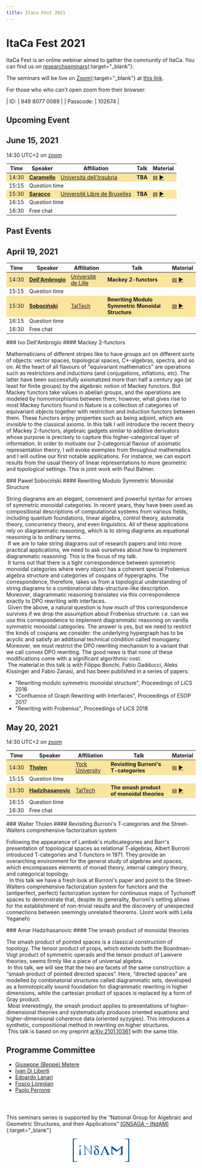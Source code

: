 ```yaml
---
title: Itaca Fest 2021
---
```


# ItaCa Fest 2021

ItaCa Fest is an online webinar aimed to gather the community of ItaCa. You can find us on [researchseminars](https://researchseminars.org/seminar/itaca){:target="_blank"}.

The seminars will be live on [Zoom](https://zoom.us){:target="_blank"} at <a href="https://zoom.us/j/94880770089?pwd=clgxK2VkVEE5Ymw5ME1QWktiWExUZz09">this link</a>.

For those who who can't open zoom from their browser:

| ID: | 948 8077 0089 |
| Passcode: | 102674 |

## Upcoming Event

## June 15, 2021

14:30 UTC+2 on <a href="https://zoom.us/j/94880770089?pwd=clgxK2VkVEE5Ymw5ME1QWktiWExUZz09">zoom</a>

<a name="fest4"></a>
<center>
<table>
  <thead>
    <tr>
      <th>Time</th>
      <th>Speaker</th>
      <th>Affiliation</th>
      <th>Talk</th>
      <th>Material</th>
    </tr>
  </thead>
  <tbody>
    <tr style="background-color:#fbe49d	">
      <td>14:30</td>
      <td><a href="https://www.oliviacaramello.com" target="_blank"><strong>Caramello</strong></a></td>
      <td><a href="http://www4.uninsubria.it/on-line/home/articolo10327.html" target="_blank">Università dell'Insubria</a></td>
      <td><b>TBA</b></td>
      <td><a href="">▤</a> <a href="" target="_blank">▶</a></td>
    </tr>
    <tr>
      <td>15:15</td>
      <td colspan="4">Question time </td>
    </tr>
    <tr style="background-color:#fbe49d">
      <td>15:30</td>
      <td><a href="http://homepages.ulb.ac.be/~psaracco/" target="_blank"><strong>Saracco</strong></a></td>
      <td><a href="https://www.ulb.be" target="_blank">Université Libre de Bruxelles</a></td>
      <td><b>TBA</b></td>
      <td><a href="">▤</a> <a href="" target="_blank">▶</a></td>
    </tr>
    <tr>
      <td>16:15</td>
      <td colspan="4">Question time </td>
    </tr>
    <tr>
      <td>16:30</td>
      <td colspan="4">Free chat </td>
    </tr>
  </tbody>
</table>
</center>


## Past Events
## April 19, 2021

<a name="fest4"></a>
<center>
<table>
  <thead>
    <tr>
      <th>Time</th>
      <th>Speaker</th>
      <th>Affiliation</th>
      <th>Talk</th>
      <th>Material</th>
    </tr>
  </thead>
  <tbody>
    <tr style="background-color:#fbe49d	">
      <td>14:30</td>
      <td><a href="https://math.univ-lille1.fr/~dellambr/" target="_blank"><strong>Dell'Ambrogio</strong></a></td>
      <td><a href="http://math.univ-lille1.fr/d7/" target="_blank">Université de Lille</a></td>
      <td><b>Mackey 2-functors</b></td>
      <td><a href="#ivo-abs">▤</a> <a href="https://www.youtube.com/watch?v=SYzOuo4foKI" target="_blank">▶</a></td>
    </tr>
    <tr>
      <td>15:15</td>
      <td colspan="4">Question time </td>
    </tr>
    <tr style="background-color:#fbe49d">
      <td>15:30</td>
      <td><a href="https://www.ioc.ee/~pawel/" target="_blank"><strong>Sobociński</strong></a></td>
      <td><a href="https://www.taltech.ee" target="_blank">TalTech</a></td>
      <td><b>Rewriting Modulo Symmetric Monoidal Structure</b></td>
      <td><a href="#sobocinski-abs">▤</a> <a href="https://www.youtube.com/watch?v=8efqMwMvGSQ" target="_blank">▶</a></td>
    </tr>
    <tr>
      <td>16:15</td>
      <td colspan="4">Question time </td>
    </tr>
    <tr>
      <td>16:30</td>
      <td colspan="4">Free chat </td>
    </tr>
  </tbody>
</table>
</center>

<div id="ivo-abs"></div>
### Ivo Dell'Ambrogio
#### Mackey 2-functors

Mathematicians of different stripes like to have groups act on different sorts of objects: vector spaces, topological spaces, C*-algebras, spectra, and so on. At the heart of all flavours of "equivariant mathematics" are operations such as restrictions and inductions (and conjugations, inflations, etc). The latter have been successfully axiomatized more than half a century ago (at least for finite groups) by the algebraic notion of Mackey functors. But Mackey functors take values in abelian groups, and the operations are modeled by homomorphisms between them; however, what gives rise to most Mackey functors found in Nature is a collection of categories of equivariant objects together with restriction and induction functors between them. These functors enjoy properties such as being adjoint, which are invisible to the classical axioms. In this talk I will introduce the recent theory of Mackey 2-functors, algebraic gadgets similar to additive derivators whose purpose is precisely to capture this higher-categorical layer of information. In order to motivate our 2-categorical flavour of axiomatic representation theory, I will evoke exemples from throughout mathematics and I will outline our first notable applications. For instance, we can export results from the usual theory of linear representations to more geometric and topological settings. This is joint work with Paul Balmer.

<div id="sobocinski-abs"></div>
### Paweł Sobociński
#### Rewriting Modulo Symmetric Monoidal Structure

String diagrams are an elegant, convenient and powerful syntax for arrows of symmetric monoidal categories. In recent years, they have been used as compositional descriptions of computational systems from various fields, including quantum foundations, linear algebra, control theory, automata theory, concurrency theory, and even linguistics. All of these applications rely on diagrammatic reasoning, which is to string diagrams as equational reasoning is to ordinary terms.<br>
&nbsp;If we are to take string diagrams out of research papers and into more practical applications, we need to ask ourselves about how to implement diagrammatic reasoning. This is the focus of my talk.<br>
&nbsp;It turns out that there is a tight correspondence between symmetric monoidal categories where every object has a coherent special Frobenius algebra structure and categories of cospans of hypergraphs. The correspondence, therefore, takes us from a topological understanding of string diagrams to a combinatorial data-structure-like description. Moreover, diagrammatic reasoning translates via this correspondence exactly to DPO rewriting with interfaces.<br>
&nbsp;Given the above, a natural question is how much of this correspondence survives if we drop the assumption about Frobenius structure: i.e. can we use this correspondence to implement diagrammatic reasoning on vanilla symmetric monoidal categories. The answer is yes, but we need to restrict the kinds of cospans we consider: the underlying hypergraph has to be acyclic and satisfy an additional technical condition called monogamy. Moreover, we must restrict the DPO rewriting mechanism to a variant that we call convex DPO rewriting. The good news is that none of these modifications come with a significant algorithmic cost.<br>
&nbsp;The material in this talk is with Filippo Bonchi, Fabio Gadducci, Aleks Kissinger and Fabio Zanasi, and has been published in a series of papers:
- "Rewriting modulo symmetric monoidal structure", Proceedings of LiCS 2016
- "Confluence of Graph Rewriting with Interfaces", Proceedings of ESOP 2017
- "Rewriting with Frobenius", Proceedings of LiCS 2018

## May 20, 2021

14:30 UTC+2 on <a href="https://zoom.us/j/94880770089?pwd=clgxK2VkVEE5Ymw5ME1QWktiWExUZz09">zoom</a>

<a name="fest4"></a>
<center>
<table>
  <thead>
    <tr>
      <th>Time</th>
      <th>Speaker</th>
      <th>Affiliation</th>
      <th>Talk</th>
      <th>Material</th>
    </tr>
  </thead>
  <tbody>
    <tr style="background-color:#fbe49d	">
      <td>14:30</td>
      <td><a href="http://www.math.yorku.ca/~tholen/" target="_blank"><strong>Tholen</strong></a></td>
      <td><a href="https://www.yorku.ca" target="_blank">York University</a></td>
      <td><b>Revisiting Burroni's T-categories</b></td>
      <td><a href="#tholen-abs">▤</a> <a href="https://youtu.be/dIoHjt4D_KQ" target="_blank">▶</a></td>
    </tr>
    <tr>
      <td>15:15</td>
      <td colspan="4">Question time </td>
    </tr>
    <tr style="background-color:#fbe49d">
      <td>15:30</td>
      <td><a href="https://ioc.ee/~amar/" target="_blank"><strong>Hadzihasanovic</strong></a></td>
      <td><a href="https://www.taltech.ee" target="_blank">TalTech</a></td>
      <td><b>The smash product of monoidal theories</b></td>
      <td><a href="#amar-abs">▤</a> <a href="https://youtu.be/wQ-LDvYagU8" target="_blank">▶</a></td>
    </tr>
    <tr>
      <td>16:15</td>
      <td colspan="4">Question time </td>
    </tr>
    <tr>
      <td>16:30</td>
      <td colspan="4">Free chat </td>
    </tr>
  </tbody>
</table>
</center>

<div id="tholen-abs"></div>
### Walter Tholen
#### Revisiting Burroni's T-categories and the Street-Walters comprehensive factorization system

Following the appearance of Lambek's multicategories and Barr's presentation of topological spaces as relational T-algebras, Albert Burroni introduced T-categories and T-functors in 1971. They provide an overarching environment for the general study of algebras and spaces, which encompasses elements of monad theory, internal category theory, and categorical topology.<br>
&nbsp; In this talk we have a fresh look at Burroni's paper and point to the Street-Walters comprehensive factorization system for functors and the (antiperfect, perfect) factorization system for continuous maps of Tychonoff spaces to demonstrate that, despite its generality, Burroni's setting allows for the establishment of non-trivial results and the discovery of unexpected connections between seemingly unrelated theorems.
(Joint work with Leila Yeganeh)

<div id="amar-abs"></div>
### Amar Hadzihasanovic
#### The smash product of monoidal theories

The smash product of pointed spaces is a classical construction of topology. The tensor product of props, which extends both the Boardman-Vogt product of symmetric operads and the tensor product of Lawvere theories, seems firmly like a piece of universal algebra.<br>
&nbsp;In this talk, we will see that the two are facets of the same construction: a “smash product of pointed directed spaces”. Here, “directed spaces” are modelled by combinatorial structures called diagrammatic sets, developed as a homotopically sound foundation for diagrammatic rewriting in higher dimensions, while the cartesian product of spaces is replaced by a form of Gray product.<br>
&nbsp;Most interestingly, the smash product applies to presentations of higher-dimensional theories and systematically produces oriented equations and higher-dimensional coherence data (oriented syzygies). This introduces a synthetic, compositional method in rewriting on higher structures.<br>
&nbsp;This talk is based on my preprint [arXiv:2101.10361](https://arxiv.org/abs/2101.10361) with the same title.


## Programme Committee
- <a href="http://math.unipa.it/metere" target="_blank">Giuseppe (Beppe) Metere</a>
- <a href="http://diliberti.github.io" target="_blank">Ivan Di Liberti</a>
- <a href="https://edolana.github.io" target="_blank">Edoardo Lanari</a>
- <a href="http://tetrapharmakon.github.io" target="_blank">Fosco Loregian</a>
- <a href="http://www.paoloperrone.org" target="_blank">Paolo Perrone</a>
<header></header>

This seminars series is supported by the “National Group for Algebraic and Geometric Structures, and their Applications” [(GNSAGA – INdAM)](https://www.altamatematica.it/gnsaga/){:target="_blank"}

<div style="text-align: center"><img src="../INdAM_logo.svg" style="width: 150px;"></div>
